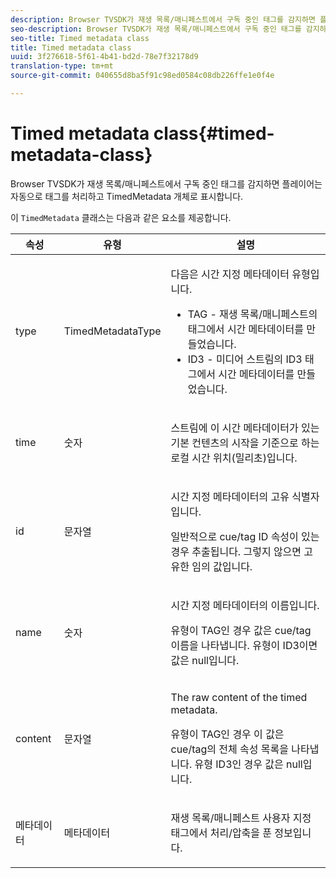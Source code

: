 ```yaml
---
description: Browser TVSDK가 재생 목록/매니페스트에서 구독 중인 태그를 감지하면 플레이어는 자동으로 태그를 처리하고 TimedMetadata 개체로 표시합니다.
seo-description: Browser TVSDK가 재생 목록/매니페스트에서 구독 중인 태그를 감지하면 플레이어는 자동으로 태그를 처리하고 TimedMetadata 개체로 표시합니다.
seo-title: Timed metadata class
title: Timed metadata class
uuid: 3f276618-5f61-4b41-bd2d-78e7f32178d9
translation-type: tm+mt
source-git-commit: 040655d8ba5f91c98ed0584c08db226ffe1e0f4e

---
```



# Timed metadata class{#timed-metadata-class}

Browser TVSDK가 재생 목록/매니페스트에서 구독 중인 태그를 감지하면 플레이어는 자동으로 태그를 처리하고 TimedMetadata 개체로 표시합니다.

이 `TimedMetadata` 클래스는 다음과 같은 요소를 제공합니다.

<table id="table_5827A0626EDC45F68DC3E7644F3EFF69"> 
 <thead> 
  <tr> 
   <th colname="col1" class="entry"> 속성 </th> 
   <th colname="col02" class="entry"> 유형 </th> 
   <th colname="col2" class="entry"> 설명 </th> 
  </tr>
 </thead>
 <tbody> 
  <tr> 
   <td colname="col1"> <p>type </p> </td> 
   <td colname="col02"> <p><span class="codeph"> TimedMetadataType</span> </p> </td> 
   <td colname="col2"> <p>다음은 시간 지정 메타데이터 유형입니다. 
     <ul id="ul_E79C375A54C64BF09A927EE8983E98E3"> 
      <li id="li_F1907521CDBE47E282A87AF0A7A1477A">TAG - 재생 목록/매니페스트의 태그에서 시간 메타데이터를 만들었습니다. </li> 
      <li id="li_5B0C0B0F247144709F86E6654A5AB500">ID3 - 미디어 스트림의 ID3 태그에서 시간 메타데이터를 만들었습니다. </li> 
     </ul> </p> </td> 
  </tr> 
  <tr> 
   <td colname="col1"> <p>time </p> </td> 
   <td colname="col02"> <p>숫자 </p> </td> 
   <td colname="col2"> <p>스트림에 이 시간 메타데이터가 있는 기본 컨텐츠의 시작을 기준으로 하는 로컬 시간 위치(밀리초)입니다. </p> </td> 
  </tr> 
  <tr> 
   <td colname="col1"> <p>id </p> </td> 
   <td colname="col02"> <p>문자열 </p> </td> 
   <td colname="col2"> <p>시간 지정 메타데이터의 고유 식별자입니다. </p> <p>일반적으로 cue/tag ID 속성이 있는 경우 추출됩니다. 그렇지 않으면 고유한 임의 값입니다. </p> </td> 
  </tr> 
  <tr> 
   <td colname="col1"> <p>name </p> </td> 
   <td colname="col02"> <p>숫자 </p> </td> 
   <td colname="col2"> <p>시간 지정 메타데이터의 이름입니다. </p> <p>유형이 TAG인 경우 값은 cue/tag 이름을 나타냅니다. 유형이 ID3이면 값은 null입니다. </p> </td> 
  </tr> 
  <tr> 
   <td colname="col1"> <p>content </p> </td> 
   <td colname="col02"> <p>문자열 </p> </td> 
   <td colname="col2"> <p>The raw content of the timed metadata. </p> <p>유형이 TAG인 경우 이 값은 cue/tag의 전체 속성 목록을 나타냅니다. 유형 ID3인 경우 값은 null입니다. </p> </td> 
  </tr> 
  <tr> 
   <td colname="col1"> <p>메타데이터 </p> </td> 
   <td colname="col02"> <p><span class="codeph"> 메타데이터</span> </p> </td> 
   <td colname="col2"> <p>재생 목록/매니페스트 사용자 지정 태그에서 처리/압축을 푼 정보입니다. </p> </td> 
  </tr> 
 </tbody> 
</table>

